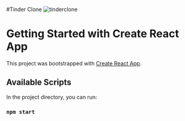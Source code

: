 #Tinder Clone
![tinderclone](https://user-images.githubusercontent.com/77822154/152686889-b0d97d7e-6787-4e0e-81ad-3d6c89798d11.png)

# Getting Started with Create React App

This project was bootstrapped with [Create React App](https://github.com/facebook/create-react-app).

## Available Scripts

In the project directory, you can run:

### `npm start`




